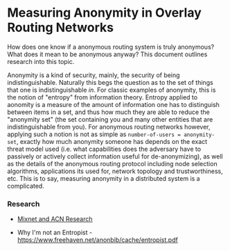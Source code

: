 # Measuring Anonymity in Overlay Routing Networks

How does one know if a anonymous routing system is truly anonymous? What does it mean to be anonymous anyway? This document outlines research into this topic.

Anonymity is a kind of security, mainly, the security of being indistinguishable. Naturally this begs the question as to the set of things that one is indistinguishable *in*. For classic examples of anonymity, this is the notion of "entropy" from information theory. Entropy applied to aonomity is a measure of the amount of information one has to distinguish between items in a set, and thus how much they are able to reduce the "anonymity set" (the set containing you and many other entities that are indistinguishable from you). For anonymous routing networks however, applying such a notion is not as simple as `number-of-users = anonymity-set`, exactly how much anonymity someone has depends on the exact threat model used (i.e. what capabilities does the adversary have to passively or actively collect information useful for de-anonymizing), as well as the details of the anonymous routing protocol including node selection algorithms, applications its used for, network topology and trustworthiness, etc. This is to say, measuring anonymity in a distributed system is a complicated.

### Research

 - [Mixnet and ACN Research](https://github.com/lehnberg/mixnet-and-acn-research)

 - Why I'm not an Entropist - https://www.freehaven.net/anonbib/cache/entropist.pdf